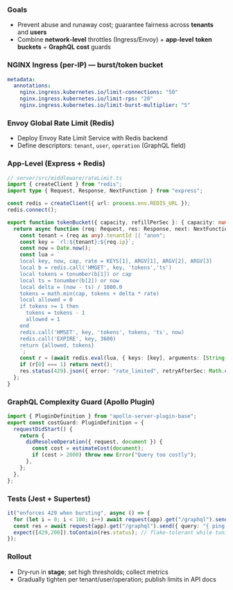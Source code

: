 ### Goals

* Prevent abuse and runaway cost; guarantee fairness across **tenants** and **users**
* Combine **network‑level** throttles (Ingress/Envoy) + **app‑level** **token buckets** + **GraphQL cost** guards

### NGINX Ingress (per‑IP) — burst/token bucket

```yaml
metadata:
  annotations:
    nginx.ingress.kubernetes.io/limit-connections: "50"
    nginx.ingress.kubernetes.io/limit-rps: "20"
    nginx.ingress.kubernetes.io/limit-burst-multiplier: "5"
```

### Envoy Global Rate Limit (Redis)

* Deploy Envoy Rate Limit Service with Redis backend
* Define descriptors: `tenant`, `user`, `operation` (GraphQL field)

### App‑Level (Express + Redis)

```ts
// server/src/middleware/rateLimit.ts
import { createClient } from "redis";
import type { Request, Response, NextFunction } from "express";

const redis = createClient({ url: process.env.REDIS_URL });
redis.connect();

export function tokenBucket({ capacity, refillPerSec }: { capacity: number; refillPerSec: number; }) {
  return async function (req: Request, res: Response, next: NextFunction) {
    const tenant = (req as any).tenantId || "anon";
    const key = `rl:${tenant}:${req.ip}`;
    const now = Date.now();
    const lua = `
    local key, now, cap, rate = KEYS[1], ARGV[1], ARGV[2], ARGV[3]
    local b = redis.call('HMGET', key, 'tokens','ts')
    local tokens = tonumber(b[1]) or cap
    local ts = tonumber(b[2]) or now
    local delta = (now - ts) / 1000.0
    tokens = math.min(cap, tokens + delta * rate)
    local allowed = 0
    if tokens >= 1 then
      tokens = tokens - 1
      allowed = 1
    end
    redis.call('HMSET', key, 'tokens', tokens, 'ts', now)
    redis.call('EXPIRE', key, 3600)
    return {allowed, tokens}
    `;
    const r = (await redis.eval(lua, { keys: [key], arguments: [String(now), String(capacity), String(refillPerSec)] })) as [number, number];
    if (r[0] === 1) return next();
    res.status(429).json({ error: "rate_limited", retryAfterSec: Math.ceil((1 - r[1]) / refillPerSec) });
  };
}
```

### GraphQL Complexity Guard (Apollo Plugin)

```ts
import { PluginDefinition } from "apollo-server-plugin-base";
export const costGuard: PluginDefinition = {
  requestDidStart() {
    return {
      didResolveOperation({ request, document }) {
        const cost = estimateCost(document);
        if (cost > 2000) throw new Error("Query too costly");
      },
    };
  },
};
```

### Tests (Jest + Supertest)

```ts
it("enforces 429 when bursting", async () => {
  for (let i = 0; i < 100; i++) await request(app).get("/graphql").send({ query: "{ ping }" });
  const res = await request(app).get("/graphql").send({ query: "{ ping }" });
  expect([429,200]).toContain(res.status); // flake‑tolerant while tuning
});
```

### Rollout

* Dry‑run in **stage**; set high thresholds; collect metrics
* Gradually tighten per tenant/user/operation; publish limits in API docs
